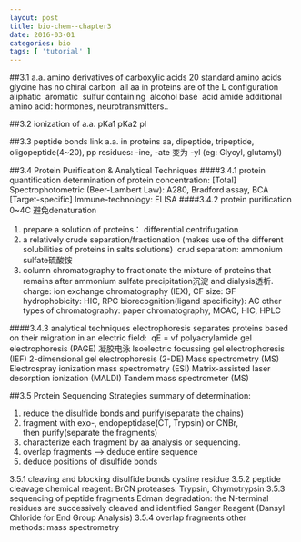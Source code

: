 ```yaml
---
layout: post
title: bio-chem--chapter3
date: 2016-03-01
categories: bio
tags: [ 'tutorial' ]
---
```

##3.1 a.a. amino derivatives of carboxylic acids
20 standard amino acids
glycine has no chiral carbon 
all aa in proteins are of the L configuration
aliphatic 
aromatic 
sulfur containing 
alcohol
base 
acid
amide
additional amino acid: hormones, neurotransmitters..

##3.2 ionization of a.a.
pKa1 pKa2 pI

##3.3 peptide bonds link a.a. in proteins
aa, dipeptide, tripeptide, oligopeptide(4~20), pp
residues: -ine, -ate 变为 -yl (eg: Glycyl, glutamyl)

##3.4 Protein Purification & Analytical Techniques
####3.4.1 protein quantification
determination of protein concentration:
[Total] Spectrophotometric (Beer-Lambert Law): A280, Bradford assay, BCA
[Target-specific] Immune-technology: ELISA
####3.4.2 protein purification
0~4C 避免denaturation
1. prepare a solution of proteins： differential centrifugation
2. a relatively crude separation/fractionation (makes use of the different solubilities of proteins in salts solutions) 
crud separation: ammonium sulfate硫酸铵 
3. column chromatography to fractionate the mixture of proteins that remains after ammonium sulfate precipitation沉淀 and dialysis透析.
charge: ion exchange chromatography (IEX), CF
size: GF
hydrophobicity: HIC, RPC
biorecognition(ligand specificity): AC
other types of chromatography: paper chromatography, MCAC, HIC, HPLC

####3.4.3 analytical techniques
electrophoresis separates proteins based on their migration in an electric field:  qE = vf
polyacrylamide gel electrophoresis (PAGE) 凝胶电泳
Isoelectric focussing gel electrophoresis (IEF)
2-dimensional gel electrophoresis (2-DE)
Mass spectrometry (MS)
Electrospray ionization mass spectrometry (ESI)
Matrix-assisted laser desorption ionization (MALDI)
Tandem mass spectrometer (MS)

##3.5 Protein Sequencing Strategies
summary of determination:
1. reduce the disulfide bonds and purify(separate the chains)
2. fragment with exo-, endopeptidase(CT, Trypsin) or CNBr, then purify(separate the fragments)
3. characterize each fragment by aa analysis or sequencing.
4. overlap fragments —> deduce entire sequence
5. deduce positions of disulfide bonds

3.5.1 cleaving and blocking disulfide bonds
cystine residue
3.5.2 peptide cleavage
chemical reagent: BrCN
proteases: Trypsin, Chymotrypsin
3.5.3 sequencing of peptide fragments
Edman degradation: the N-terminal residues are successively cleaved and identified
Sanger Reagent (Dansyl Chloride for End Group Analysis)
3.5.4 overlap fragments
other methods: mass spectrometry 